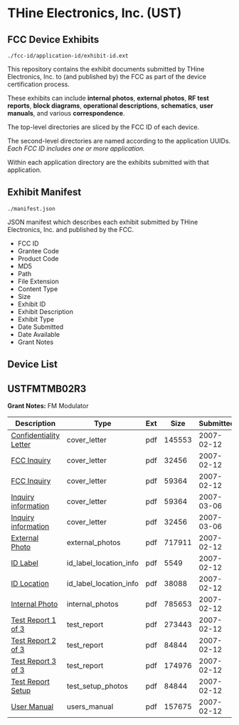# THine Electronics, Inc. (UST)
## FCC Device Exhibits

```
./fcc-id/application-id/exhibit-id.ext
```

This repository contains the exhibit documents submitted by THine Electronics, Inc. to (and published by) the FCC as part of the device certification process.

These exhibits can include **internal photos**, **external photos**, **RF test reports**, **block diagrams**, **operational descriptions**, **schematics**, **user manuals**, and various **correspondence**.

The top-level directories are sliced by the FCC ID of each device.

The second-level directories are named according to the application UUIDs. *Each FCC ID includes one or more application.*

Within each application directory are the exhibits submitted with that application. 

## Exhibit Manifest

```
./manifest.json
```

JSON manifest which describes each exhibit submitted by THine Electronics, Inc. and published by the FCC.

- FCC ID
- Grantee Code
- Product Code
- MD5
- Path
- File Extension
- Content Type
- Size
- Exhibit ID
- Exhibit Description
- Exhibit Type
- Date Submitted
- Date Available
- Grant Notes

## Device List
## USTFMTMB02R3
**Grant Notes:** FM Modulator

| Description | Type | Ext | Size | Submitted | Available |
| ----------- | ---- | --- | ---- | --------- | --------- |
| [Confidentiality Letter](USTFMTMB02R3/3a7887db7f7d0b2a66c4a98cb03c3faa/758084.pdf) | cover_letter | pdf | 145553 | 2007-02-12 | 2007-02-12 |
| [FCC Inquiry](USTFMTMB02R3/3a7887db7f7d0b2a66c4a98cb03c3faa/758085.pdf) | cover_letter | pdf | 32456 | 2007-02-12 | 2007-02-12 |
| [FCC Inquiry](USTFMTMB02R3/3a7887db7f7d0b2a66c4a98cb03c3faa/758086.pdf) | cover_letter | pdf | 59364 | 2007-02-12 | 2007-02-12 |
| [Inquiry information](USTFMTMB02R3/3a7887db7f7d0b2a66c4a98cb03c3faa/758086.pdf) | cover_letter | pdf | 59364 | 2007-03-06 | 2007-02-12 |
| [Inquiry information](USTFMTMB02R3/3a7887db7f7d0b2a66c4a98cb03c3faa/758085.pdf) | cover_letter | pdf | 32456 | 2007-03-06 | 2007-02-12 |
| [External Photo](USTFMTMB02R3/3a7887db7f7d0b2a66c4a98cb03c3faa/758082.pdf) | external_photos | pdf | 717911 | 2007-02-12 | 2007-02-12 |
| [ID Label](USTFMTMB02R3/3a7887db7f7d0b2a66c4a98cb03c3faa/758080.pdf) | id_label_location_info | pdf | 5549 | 2007-02-12 | 2007-02-12 |
| [ID Location](USTFMTMB02R3/3a7887db7f7d0b2a66c4a98cb03c3faa/758081.pdf) | id_label_location_info | pdf | 38088 | 2007-02-12 | 2007-02-12 |
| [Internal Photo](USTFMTMB02R3/3a7887db7f7d0b2a66c4a98cb03c3faa/758079.pdf) | internal_photos | pdf | 785653 | 2007-02-12 | 2007-02-12 |
| [Test Report 1 of 3](USTFMTMB02R3/3a7887db7f7d0b2a66c4a98cb03c3faa/758071.pdf) | test_report | pdf | 273443 | 2007-02-12 | 2007-02-12 |
| [Test Report 2 of 3](USTFMTMB02R3/3a7887db7f7d0b2a66c4a98cb03c3faa/758070.pdf) | test_report | pdf | 84844 | 2007-02-12 | 2007-02-12 |
| [Test Report 3 of 3](USTFMTMB02R3/3a7887db7f7d0b2a66c4a98cb03c3faa/758073.pdf) | test_report | pdf | 174976 | 2007-02-12 | 2007-02-12 |
| [Test Report Setup](USTFMTMB02R3/3a7887db7f7d0b2a66c4a98cb03c3faa/758070.pdf) | test_setup_photos | pdf | 84844 | 2007-02-12 | 2007-02-12 |
| [User Manual](USTFMTMB02R3/3a7887db7f7d0b2a66c4a98cb03c3faa/758069.pdf) | users_manual | pdf | 157675 | 2007-02-12 | 2007-02-12 |
